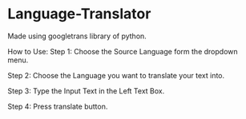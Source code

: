 # Language-Translator

Made using googletrans library of python.

How to Use:
Step 1: Choose the Source Language form the dropdown menu.

Step 2: Choose the Language you want to translate your text into.

Step 3: Type the Input Text in the Left Text Box.

Step 4: Press translate button.
